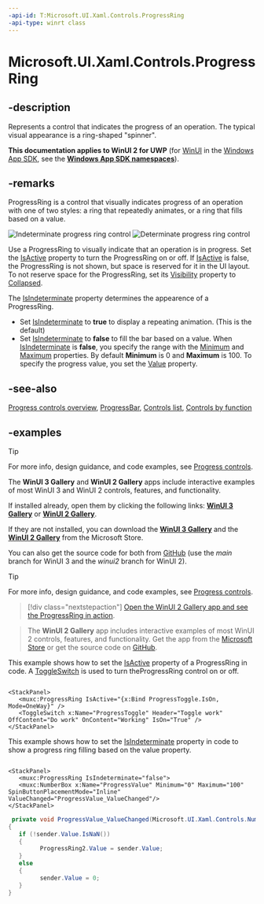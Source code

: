 ```yaml
---
-api-id: T:Microsoft.UI.Xaml.Controls.ProgressRing
-api-type: winrt class
---
```


# Microsoft.UI.Xaml.Controls.ProgressRing

<!--
public class ProgressRing : Windows.UI.Xaml.Controls.Control
-->

## -description

Represents a control that indicates the progress of an operation. The typical visual appearance is a ring-shaped "spinner".

**This documentation applies to WinUI 2 for UWP** (for [WinUI](/windows/apps/winui/winui3/) in the [Windows App SDK](/windows/apps/windows-app-sdk/), see the **[Windows App SDK namespaces](/windows/windows-app-sdk/api/winrt/)**).

## -remarks

ProgressRing is a control that visually indicates progress of an operation with one of two styles: a ring that repeatedly animates, or a ring that fills based on a value.

<img src="images/controls/ProgressRing_Indeterminate.gif" alt="Indeterminate progress ring control"/>
<img src="images/controls/ProgressRing_Determinate.gif" alt="Determinate progress ring control"/>

Use a ProgressRing to visually indicate that an operation is in progress. Set the [IsActive](progressring_isactive.md) property to turn the ProgressRing on or off. If  [IsActive](progressring_isactive.md) is false, the ProgressRing is not shown, but space is reserved for it in the UI layout. To not reserve space for the ProgressRing, set its [Visibility](/uwp/api/windows.ui.xaml.uielement.visibility) property to [Collapsed](/uwp/api/windows.ui.xaml.visibility).

The [IsIndeterminate](progressring_isindeterminate.md) property determines the appearence of a ProgressRing. 
- Set [IsIndeterminate](progressring_isindeterminate.md) to **true** to display a repeating animation. (This is the default)
- Set [IsIndeterminate](progressring_isindeterminate.md) to **false** to fill the bar based on a value. When [IsIndeterminate](progressring_isindeterminate.md) is **false**, you specify the range with the [Minimum](progressring_minimum.md) and [Maximum](progressring_maximum.md) properties. By default **Minimum** is 0 and **Maximum** is 100. To specify the progress value, you set the [Value](progressring_value.md) property. 

## -see-also

[Progress controls overview](/windows/uwp/controls-and-patterns/progress-controls), [ProgressBar](progressbar.md), [Controls list](/windows/apps/design/controls/), [Controls by function](/windows/apps/design/controls/controls-by-function)

## -examples

> [!TIP]
> For more info, design guidance, and code examples, see [Progress controls](/windows/apps/design/controls/progress-controls).
>
> The **WinUI 3 Gallery** and **WinUI 2 Gallery** apps include interactive examples of most WinUI 3 and WinUI 2 controls, features, and functionality.
>
> If installed already, open them by clicking the following links: [**WinUI 3 Gallery**](winui3gallery:/item/ProgressRing) or [**WinUI 2 Gallery**](winui2gallery:/item/ProgressRing).
>
> If they are not installed, you can download the [**WinUI 3 Gallery**](https://www.microsoft.com/store/productId/9P3JFPWWDZRC) and the [**WinUI 2 Gallery**](https://www.microsoft.com/store/productId/9MSVH128X2ZT) from the Microsoft Store.
>
> You can also get the source code for both from [GitHub](https://github.com/Microsoft/WinUI-Gallery) (use the *main* branch for WinUI 3 and the *winui2* branch for WinUI 2).

> [!TIP]
> For more info, design guidance, and code examples, see [Progress controls](/windows/apps/design/controls/progress-controls).

> [!div class="nextstepaction"]
> [Open the WinUI 2 Gallery app and see the ProgressRing in action](winui2gallery:/item/ProgressRing).

> The **WinUI 2 Gallery** app includes interactive examples of most WinUI 2 controls, features, and functionality. Get the app from the [Microsoft Store](https://www.microsoft.com/store/productId/9MSVH128X2ZT) or get the source code on [GitHub](https://github.com/Microsoft/WinUI-Gallery/tree/winui2).

This example shows how to set the [IsActive](progressring_isactive.md) property of a ProgressRing in code. A [ToggleSwitch](/uwp/api/windows.ui.xaml.controls.toggleswitch) is used to turn theProgressRing control on or off.

```xaml

<StackPanel>
   <muxc:ProgressRing IsActive="{x:Bind ProgressToggle.IsOn, Mode=OneWay}" />
   <ToggleSwitch x:Name="ProgressToggle" Header="Toggle work" OffContent="Do work" OnContent="Working" IsOn="True" />
</StackPanel>

```

This example shows how to set the [IsIndeterminate](progressring_isindeterminate.md) property in code to show a progress ring filling based on the value property. 

```xaml

<StackPanel>
   <muxc:ProgressRing IsIndeterminate="false">
   <muxc:NumberBox x:Name="ProgressValue" Minimum="0" Maximum="100" SpinButtonPlacementMode="Inline" ValueChanged="ProgressValue_ValueChanged"/>
</StackPanel>

```

```csharp
 private void ProgressValue_ValueChanged(Microsoft.UI.Xaml.Controls.NumberBox sender, Microsoft.UI.Xaml.Controls.NumberBoxValueChangedEventArgs args)
{
   if (!sender.Value.IsNaN())
   {
         ProgressRing2.Value = sender.Value;
   }
   else
   {
         sender.Value = 0;
   }
}
```
